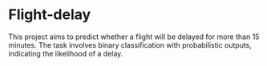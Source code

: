 # Flight-delay

This project aims to predict whether a flight will be delayed for more than 15 minutes. The task involves binary classification with probabilistic outputs, indicating the likelihood of a delay.
